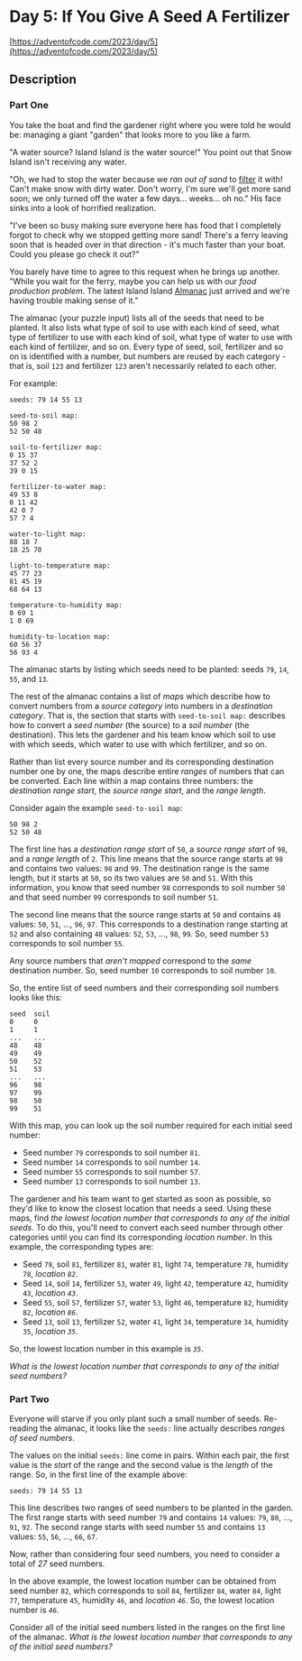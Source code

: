 # Day 5: If You Give A Seed A Fertilizer

[https://adventofcode.com/2023/day/5](https://adventofcode.com/2023/day/5)

## Description

### Part One

You take the boat and find the gardener right where you were told he would be: managing a giant "garden" that looks more to you like a farm.

"A water source? Island Island _is_ the water source!" You point out that Snow Island isn't receiving any water.

"Oh, we had to stop the water because we _ran out of sand_ to [filter](https://en.wikipedia.org/wiki/Sand_filter) it with! Can't make snow with dirty water. Don't worry, I'm sure we'll get more sand soon; we only turned off the water a few days... weeks... oh no." His face sinks into a look of horrified realization.

"I've been so busy making sure everyone here has food that I completely forgot to check why we stopped getting more sand! There's a ferry leaving soon that is headed over in that direction - it's much faster than your boat. Could you please go check it out?"

You barely have time to agree to this request when he brings up another. "While you wait for the ferry, maybe you can help us with our _food production problem_. The latest Island Island [Almanac](https://en.wikipedia.org/wiki/Almanac) just arrived and we're having trouble making sense of it."

The almanac (your puzzle input) lists all of the seeds that need to be planted. It also lists what type of soil to use with each kind of seed, what type of fertilizer to use with each kind of soil, what type of water to use with each kind of fertilizer, and so on. Every type of seed, soil, fertilizer and so on is identified with a number, but numbers are reused by each category - that is, soil `123` and fertilizer `123` aren't necessarily related to each other.

For example:

    seeds: 79 14 55 13

    seed-to-soil map:
    50 98 2
    52 50 48

    soil-to-fertilizer map:
    0 15 37
    37 52 2
    39 0 15

    fertilizer-to-water map:
    49 53 8
    0 11 42
    42 0 7
    57 7 4

    water-to-light map:
    88 18 7
    18 25 70

    light-to-temperature map:
    45 77 23
    81 45 19
    68 64 13

    temperature-to-humidity map:
    0 69 1
    1 0 69

    humidity-to-location map:
    60 56 37
    56 93 4

The almanac starts by listing which seeds need to be planted: seeds `79`, `14`, `55`, and `13`.

The rest of the almanac contains a list of _maps_ which describe how to convert numbers from a _source category_ into numbers in a _destination category_. That is, the section that starts with `seed-to-soil map:` describes how to convert a _seed number_ (the source) to a _soil number_ (the destination). This lets the gardener and his team know which soil to use with which seeds, which water to use with which fertilizer, and so on.

Rather than list every source number and its corresponding destination number one by one, the maps describe entire _ranges_ of numbers that can be converted. Each line within a map contains <span title="Don't blame me for the weird order. Blame LXC container.conf UID mappings.">three numbers</span>: the _destination range start_, the _source range start_, and the _range length_.

Consider again the example `seed-to-soil map`:

    50 98 2
    52 50 48

The first line has a _destination range start_ of `50`, a _source range start_ of `98`, and a _range length_ of `2`. This line means that the source range starts at `98` and contains two values: `98` and `99`. The destination range is the same length, but it starts at `50`, so its two values are `50` and `51`. With this information, you know that seed number `98` corresponds to soil number `50` and that seed number `99` corresponds to soil number `51`.

The second line means that the source range starts at `50` and contains `48` values: `50`, `51`, ..., `96`, `97`. This corresponds to a destination range starting at `52` and also containing `48` values: `52`, `53`, ..., `98`, `99`. So, seed number `53` corresponds to soil number `55`.

Any source numbers that _aren't mapped_ correspond to the _same_ destination number. So, seed number `10` corresponds to soil number `10`.

So, the entire list of seed numbers and their corresponding soil numbers looks like this:

    seed  soil
    0     0
    1     1
    ...   ...
    48    48
    49    49
    50    52
    51    53
    ...   ...
    96    98
    97    99
    98    50
    99    51

With this map, you can look up the soil number required for each initial seed number:

- Seed number `79` corresponds to soil number `81`.
- Seed number `14` corresponds to soil number `14`.
- Seed number `55` corresponds to soil number `57`.
- Seed number `13` corresponds to soil number `13`.

The gardener and his team want to get started as soon as possible, so they'd like to know the closest location that needs a seed. Using these maps, find _the lowest location number that corresponds to any of the initial seeds_. To do this, you'll need to convert each seed number through other categories until you can find its corresponding _location number_. In this example, the corresponding types are:

- Seed `79`, soil `81`, fertilizer `81`, water `81`, light `74`, temperature `78`, humidity `78`, _location `82`_.
- Seed `14`, soil `14`, fertilizer `53`, water `49`, light `42`, temperature `42`, humidity `43`, _location `43`_.
- Seed `55`, soil `57`, fertilizer `57`, water `53`, light `46`, temperature `82`, humidity `82`, _location `86`_.
- Seed `13`, soil `13`, fertilizer `52`, water `41`, light `34`, temperature `34`, humidity `35`, _location `35`_.

So, the lowest location number in this example is _`35`_.

_What is the lowest location number that corresponds to any of the initial seed numbers?_

### Part Two

Everyone will starve if you only plant such a small number of seeds. Re-reading the almanac, it looks like the `seeds:` line actually describes _ranges of seed numbers_.

The values on the initial `seeds:` line come in pairs. Within each pair, the first value is the _start_ of the range and the second value is the _length_ of the range. So, in the first line of the example above:

    seeds: 79 14 55 13

This line describes two ranges of seed numbers to be planted in the garden. The first range starts with seed number `79` and contains `14` values: `79`, `80`, ..., `91`, `92`. The second range starts with seed number `55` and contains `13` values: `55`, `56`, ..., `66`, `67`.

Now, rather than considering four seed numbers, you need to consider a total of _27_ seed numbers.

In the above example, the lowest location number can be obtained from seed number `82`, which corresponds to soil `84`, fertilizer `84`, water `84`, light `77`, temperature `45`, humidity `46`, and _location `46`_. So, the lowest location number is _`46`_.

Consider all of the initial seed numbers listed in the ranges on the first line of the almanac. _What is the lowest location number that corresponds to any of the initial seed numbers?_
